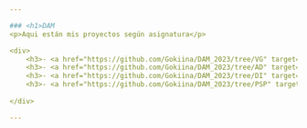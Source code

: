 ```yaml
---

### <h1>DAM 
<p>Aqui están mis proyectos según asignatura</p>

<div>
	<h3>- <a href="https://github.com/Gokiina/DAM_2023/tree/VG" target="_blank">Videojuegos</a></h3>
	<h3>- <a href="https://github.com/Gokiina/DAM_2023/tree/AD" target="_blank">Acceso a datos</a></h3>
	<h3>- <a href="https://github.com/Gokiina/DAM_2023/tree/DI" target="_blank">Desarollo de interfaces</a></h3>
	<h3>- <a href="https://github.com/Gokiina/DAM_2023/tree/PSP" target="_blank">Programación de servicios y procesos</a></h3>
	
</div>

---
```


<!--
**Gokiina/Gokiina** is a ✨ _special_ ✨ repository because its `README.md` (this file) appears on your GitHub profile.

Here are some ideas to get you started:

- 🔭 I’m currently working on ...
- 🌱 I’m currently learning ...
- 👯 I’m looking to collaborate on ...
- 🤔 I’m looking for help with ...
- 💬 Ask me about ...
- 📫 How to reach me: ...
- 😄 Pronouns: ...
- ⚡ Fun fact: ...
-->
